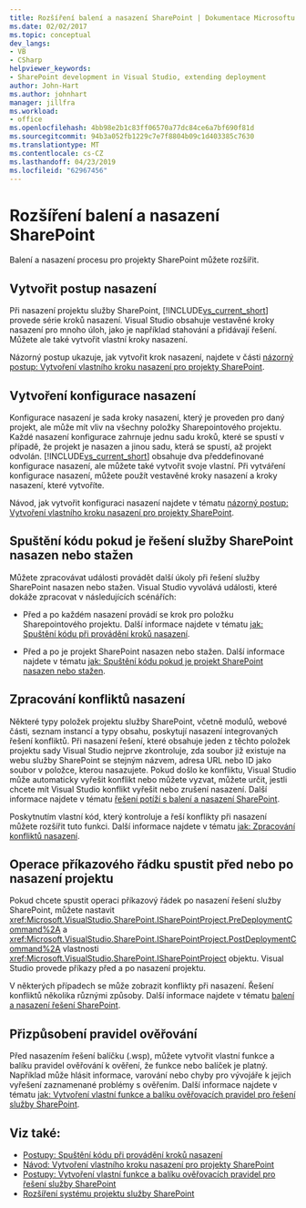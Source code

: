 ```yaml
---
title: Rozšíření balení a nasazení SharePoint | Dokumentace Microsoftu
ms.date: 02/02/2017
ms.topic: conceptual
dev_langs:
- VB
- CSharp
helpviewer_keywords:
- SharePoint development in Visual Studio, extending deployment
author: John-Hart
ms.author: johnhart
manager: jillfra
ms.workload:
- office
ms.openlocfilehash: 4bb98e2b1c83ff06570a77dc84ce6a7bf690f81d
ms.sourcegitcommit: 94b3a052fb1229c7e7f8804b09c1d403385c7630
ms.translationtype: MT
ms.contentlocale: cs-CZ
ms.lasthandoff: 04/23/2019
ms.locfileid: "62967456"
---
```

# <a name="extend-sharepoint-packaging-and-deployment"></a>Rozšíření balení a nasazení SharePoint
  Balení a nasazení procesu pro projekty SharePoint můžete rozšířit.

## <a name="create-deployment-steps"></a>Vytvořit postup nasazení
 Při nasazení projektu služby SharePoint, [!INCLUDE[vs_current_short](../sharepoint/includes/vs-current-short-md.md)] provede série kroků nasazení. Visual Studio obsahuje vestavěné kroky nasazení pro mnoho úloh, jako je například stahování a přidávají řešení. Můžete ale také vytvořit vlastní kroky nasazení.

 Názorný postup ukazuje, jak vytvořit krok nasazení, najdete v části [názorný postup: Vytvoření vlastního kroku nasazení pro projekty SharePoint](../sharepoint/walkthrough-creating-a-custom-deployment-step-for-sharepoint-projects.md).

## <a name="create-deployment-configurations"></a>Vytvoření konfigurace nasazení
 Konfigurace nasazení je sada kroky nasazení, který je proveden pro daný projekt, ale může mít vliv na všechny položky Sharepointového projektu. Každé nasazení konfigurace zahrnuje jednu sadu kroků, které se spustí v případě, že projekt je nasazen a jinou sadu, která se spustí, až projekt odvolán. [!INCLUDE[vs_current_short](../sharepoint/includes/vs-current-short-md.md)] obsahuje dva předdefinované konfigurace nasazení, ale můžete také vytvořit svoje vlastní. Při vytváření konfigurace nasazení, můžete použít vestavěné kroky nasazení a kroky nasazení, které vytvoříte.

 Návod, jak vytvořit konfiguraci nasazení najdete v tématu [názorný postup: Vytvoření vlastního kroku nasazení pro projekty SharePoint](../sharepoint/walkthrough-creating-a-custom-deployment-step-for-sharepoint-projects.md).

## <a name="run-code-when-a-sharepoint-solution-is-deployed-or-retracted"></a>Spuštění kódu pokud je řešení služby SharePoint nasazen nebo stažen
 Můžete zpracovávat události provádět další úkoly při řešení služby SharePoint nasazen nebo stažen. Visual Studio vyvolává události, které dokáže zpracovat v následujících scénářích:

- Před a po každém nasazení provádí se krok pro položku Sharepointového projektu. Další informace najdete v tématu [jak: Spuštění kódu při provádění kroků nasazení](../sharepoint/how-to-run-code-when-deployment-steps-are-executed.md).

- Před a po je projekt SharePoint nasazen nebo stažen. Další informace najdete v tématu [jak: Spuštění kódu pokud je projekt SharePoint nasazen nebo stažen](../sharepoint/how-to-run-code-when-a-sharepoint-project-is-deployed-or-retracted.md).

## <a name="handle-deployment-conflicts"></a>Zpracování konfliktů nasazení
 Některé typy položek projektu služby SharePoint, včetně modulů, webové části, seznam instancí a typy obsahu, poskytují nasazení integrovaných řešení konfliktů. Při nasazení řešení, které obsahuje jeden z těchto položek projektu sady Visual Studio nejprve zkontroluje, zda soubor již existuje na webu služby SharePoint se stejným názvem, adresa URL nebo ID jako soubor v položce, kterou nasazujete. Pokud došlo ke konfliktu, Visual Studio může automaticky vyřešit konflikt nebo můžete vyzvat, můžete určit, jestli chcete mít Visual Studio konflikt vyřešit nebo zrušení nasazení. Další informace najdete v tématu [řešení potíží s balení a nasazení SharePoint](../sharepoint/troubleshooting-sharepoint-packaging-and-deployment.md).

 Poskytnutím vlastní kód, který kontroluje a řeší konflikty při nasazení můžete rozšířit tuto funkci. Další informace najdete v tématu [jak: Zpracování konfliktů nasazení](../sharepoint/how-to-handle-deployment-conflicts.md).

## <a name="run-command-line-operations-before-or-after-a-project-is-deployed"></a>Operace příkazového řádku spustit před nebo po nasazení projektu
 Pokud chcete spustit operaci příkazový řádek po nasazení řešení služby SharePoint, můžete nastavit <xref:Microsoft.VisualStudio.SharePoint.ISharePointProject.PreDeploymentCommand%2A> a <xref:Microsoft.VisualStudio.SharePoint.ISharePointProject.PostDeploymentCommand%2A> vlastnosti <xref:Microsoft.VisualStudio.SharePoint.ISharePointProject> objektu. Visual Studio provede příkazy před a po nasazení projektu.

 V některých případech se může zobrazit konflikty při nasazení. Řešení konfliktů několika různými způsoby. Další informace najdete v tématu [balení a nasazení řešení SharePoint](../sharepoint/troubleshooting-sharepoint-packaging-and-deployment.md).

## <a name="customize-validation-rules"></a>Přizpůsobení pravidel ověřování
 Před nasazením řešení balíčku (.wsp), můžete vytvořit vlastní funkce a balíku pravidel ověřování k ověření, že funkce nebo balíček je platný. Například může hlásit informace, varování nebo chyby pro vývojáře k jejich vyřešení zaznamenané problémy s ověřením. Další informace najdete v tématu [jak: Vytvoření vlastní funkce a balíku ověřovacích pravidel pro řešení služby SharePoint](../sharepoint/how-to-create-custom-feature-and-package-validation-rules-for-sharepoint-solutions.md).

## <a name="see-also"></a>Viz také:
- [Postupy: Spuštění kódu při provádění kroků nasazení](../sharepoint/how-to-run-code-when-deployment-steps-are-executed.md)
- [Návod: Vytvoření vlastního kroku nasazení pro projekty SharePoint](../sharepoint/walkthrough-creating-a-custom-deployment-step-for-sharepoint-projects.md)
- [Postupy: Vytvoření vlastní funkce a balíku ověřovacích pravidel pro řešení služby SharePoint](../sharepoint/how-to-create-custom-feature-and-package-validation-rules-for-sharepoint-solutions.md)
- [Rozšíření systému projektu služby SharePoint](../sharepoint/extending-the-sharepoint-project-system.md)
